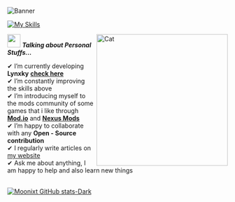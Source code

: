 <p><img src="https://github.com/user-attachments/assets/f6a2aee3-f978-4052-88ef-2486999ea591" alt="Banner"></p>

[![My Skills](https://skillicons.dev/icons?i=typescript,nextjs,django,python,electron,js,react,nestjs,tailwind,angular,nodejs,unreal,supabase)](https://skillicons.dev)

<img align="right" width="300px" alt="Cat" src="https://media2.giphy.com/media/v1.Y2lkPTc5MGI3NjExM2l3aHZoZ2cyd3RnNWh1OTEzY2N6MXF4dXp1b2Nzc2l1NnhpMzJ3NSZlcD12MV9pbnRlcm5hbF9naWZfYnlfaWQmY3Q9Zw/dT7LBdAZP1Rh6/giphy.gif">
<p><img src="https://media4.giphy.com/media/v1.Y2lkPTc5MGI3NjExbmZ3enI4aGR0dXg3MGZnZWMzZ3BiZjMxMTR1YW9rOW5yeXFzYjZkNyZlcD12MV9pbnRlcm5hbF9naWZfYnlfaWQmY3Q9Zw/BBNYBoYa5VwtO/giphy.gif" width="30px">&nbsp;<em><strong>Talking about Personal Stuffs…</strong></em></p>
✔ I’m currently developing <strong>Lynxky</strong> <a href="https://github.com/moonixt/Kot-space"><strong>check here</strong></a><br>
✔ I’m constantly improving the skills above <br>
✔ I’m introducing myself to the mods community of some games that i like through <a href="https://mod.io/g/readyornot/u/moonxd"><strong>Mod.io</strong></a> and  <a href="https://next.nexusmods.com/profile/derekoob/mods"><strong>Nexus Mods</strong></a> <br> 
✔ I’m happy to collaborate with any <strong>Open - Source contribution</strong><br>
✔ I regularly write articles on <a href="https://www.ederin.net/">my website</a> <br>
✔ Ask me about anything, I am happy to help and also learn new things<br><br>

[![Moonixt GitHub stats-Dark](https://github-readme-stats.vercel.app/api?username=moonixt&show_icons=true&theme=dark#gh-dark-mode-only)](https://github.com/anuraghazra/github-readme-stats#gh-dark-mode-only)





